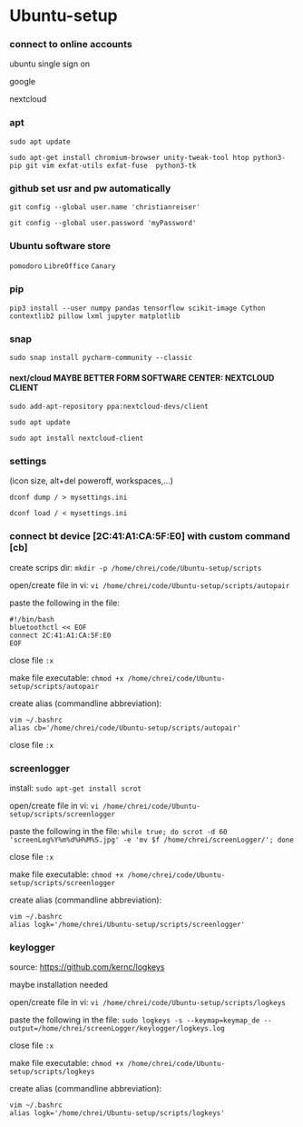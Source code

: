 # Ubuntu-setup
### connect to online accounts
ubuntu single sign on

google

nextcloud


### apt
```sudo apt update```

```sudo apt-get install chromium-browser unity-tweak-tool htop python3-pip git vim exfat-utils exfat-fuse  python3-tk```

### github set usr and pw automatically
```git config --global user.name 'christianreiser'```

```git config --global user.password 'myPassword'```

### Ubuntu software store
```pomodoro```
```LibreOffice```
```Canary```

### pip
```pip3 install --user numpy pandas tensorflow scikit-image Cython contextlib2 pillow lxml jupyter matplotlib```


### snap
```sudo snap install pycharm-community --classic```


#### next/cloud MAYBE BETTER FORM SOFTWARE CENTER: NEXTCLOUD CLIENT
```sudo add-apt-repository ppa:nextcloud-devs/client```

```sudo apt update```

```sudo apt install nextcloud-client```




### settings
(icon size, alt+del poweroff, workspaces,...)

```dconf dump / > mysettings.ini```

```dconf load / < mysettings.ini```

### connect bt device [2C:41:A1:CA:5F:E0] with custom command [cb]
create scrips dir:
```mkdir -p /home/chrei/code/Ubuntu-setup/scripts```

open/create file in vi:
```vi /home/chrei/code/Ubuntu-setup/scripts/autopair```

paste the following in the file:
```
#!/bin/bash
bluetoothctl << EOF
connect 2C:41:A1:CA:5F:E0
EOF
```

close file
```:x```

make file executable:
```chmod +x /home/chrei/code/Ubuntu-setup/scripts/autopair```

create alias (commandline abbreviation):
```
vim ~/.bashrc
alias cb='/home/chrei/code/Ubuntu-setup/scripts/autopair'
```

close file
```:x```

### screenlogger
install:
```sudo apt-get install scrot```

open/create file in vi:
```vi /home/chrei/code/Ubuntu-setup/scripts/screenlogger```

paste the following in the file:
```while true; do scrot -d 60 'screenLog%Y%m%d%H%M%S.jpg' -e 'mv $f /home/chrei/screenLogger/'; done```

close file
```:x```

make file executable:
```chmod +x /home/chrei/code/Ubuntu-setup/scripts/screenlogger```

create alias (commandline abbreviation):
```
vim ~/.bashrc
alias logk='/home/chrei/Ubuntu-setup/scripts/screenlogger'
```


### keylogger
source: https://github.com/kernc/logkeys

maybe installation needed

open/create file in vi:
```vi /home/chrei/code/Ubuntu-setup/scripts/logkeys```

paste the following in the file:
```sudo logkeys -s --keymap=keymap_de --output=/home/chrei/screenLogger/keylogger/logkeys.log```

close file
```:x```

make file executable:
```chmod +x /home/chrei/code/Ubuntu-setup/scripts/logkeys```

create alias (commandline abbreviation):
```
vim ~/.bashrc
alias logk='/home/chrei/Ubuntu-setup/scripts/logkeys'
```


